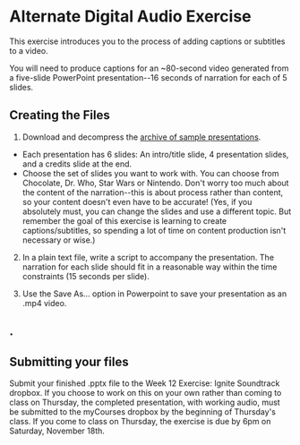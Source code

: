# Alternate Digital Audio Exercise

This exercise introduces you to the process of adding captions or subtitles to a video.  

You will need to produce captions for an ~80-second video generated from a five-slide PowerPoint presentation--16 seconds of narration for each of 5 slides.  


## Creating the Files

1. Download and decompress the [archive of sample presentations](sample-ignites.zip).  
- Each presentation has 6 slides: An intro/title slide, 4 presentation slides, and a credits slide at the end. 
- Choose the set of slides you want to work with.  You can choose from Chocolate, Dr. Who, Star Wars or Nintendo. Don't worry too much about the content of the narration--this is about process rather than content, so your content doesn't even have to be accurate! (Yes, if you absolutely must, you can change the slides and use a different topic. But remember the goal of this exercise is learning to create captions/subtitles, so spending a lot of time on content production isn't necessary or wise.)

2. In a plain text file, write a script to accompany the presentation. 
The narration for each slide should fit in a reasonable way within the time constraints (15 seconds per slide). 

3. Use the Save As... option in Powerpoint to save your presentation as an .mp4 video. 

## .

## Submitting your files
Submit your finished .pptx file to the Week 12 Exercise: Ignite Soundtrack dropbox. If you choose to work on this on your own rather than coming to class on Thursday, the completed presentation, with working audio, must be submitted to the myCourses dropbox by the beginning of Thursday's class. If you come to class on Thursday, the exercise is due by 6pm on Saturday, November 18th.

